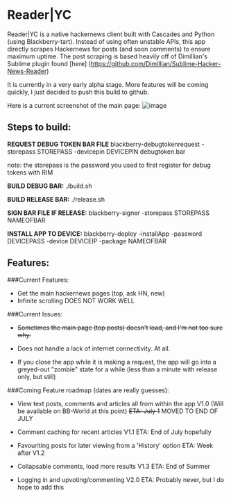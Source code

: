 Reader|YC
=========

Reader|YC is a native hackernews client built with Cascades and Python (using Blackberry-tart). Instead of using often unstable APIs, this app directly scrapes Hackernews for posts (and soon comments) to ensure maximum uptime. 
The post scraping is based heavily off of Dimillian's Sublime plugin found [here] (https://github.com/Dimillian/Sublime-Hacker-News-Reader)

It is currently in a very early alpha stage. More features will be coming quickly, I just decided to push this build to github. 

Here is a current screenshot of the main page:
![image](https://raw.github.com/krruzic/Reader-YC/master/screenshot.png)

## Steps to build:
**REQUEST DEBUG TOKEN BAR FILE**
blackberry-debugtokenrequest -storepass STOREPASS -devicepin DEVICEPIN debugtoken.bar

note: the storepass is the password you used to first register for debug tokens with RIM

**BUILD DEBUG BAR:**
./build.sh

**BUILD RELEASE BAR:**
./release.sh

**SIGN BAR FILE IF RELEASE:**
blackberry-signer -storepass STOREPASS NAMEOFBAR

**INSTALL APP TO DEVICE:**
blackberry-deploy -installApp -password DEVICEPASS -device DEVICEIP -package NAMEOFBAR

## Features:
###Current Features:
* Get the main hackernews pages (top, ask HN, new)
* Infinite scrolling DOES NOT WORK WELL

###Current Issues:
* ~~Sometimes the main page (top posts) doesn't load, and I'm not too sure why.~~

* Does not handle a lack of internet connectivity. At all.

* If you close the app while it is making a request, the app will go into a greyed-out "zombie" state for a while (less than a minute with release only, but still)

###Coming Feature roadmap (dates are really guesses):
* View text posts, comments and articles all from within the app V1.0 (Will be available on BB-World at this point)
  ~~ETA: July 1~~ MOVED TO END OF JULY
  
* Comment caching for recent articles  V1.1
	ETA: End of July hopefully
	
* Favouriting posts for later viewing from a 'History' option
	ETA: Week after V1.2
	
* Collapsable comments, load more results V1.3
	ETA: End of Summer
	
* Logging in and upvoting/commenting V2.0
	ETA: Probably never, but I do hope to add this

